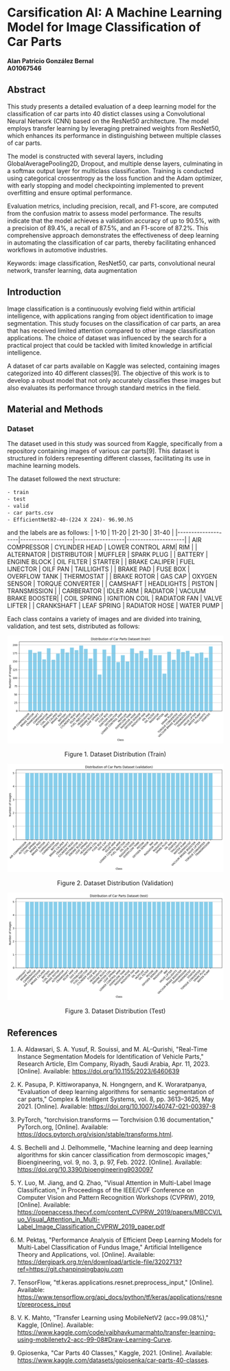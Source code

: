 # Carsification AI: A Machine Learning Model for Image Classification of Car Parts

**Alan Patricio González Bernal**  
**A01067546**

## Abstract
This study presents a detailed evaluation of a deep learning model for the
classification of car parts into 40 distict classes using a Convolutional Neural
Network (CNN) based on the ResNet50 architecture. The model employs transfer
learning by leveraging pretrained weights from ResNet50, which enhances its
performance in distinguishing between multiple classes of car parts.

The model is constructed with several layers, including GlobalAveragePooling2D,
Dropout, and multiple dense layers, culminating in a softmax output layer for
multiclass classification. Training is conducted using categorical crossentropy
as the loss function and the Adam optimizer, with early stopping and model
checkpointing implemented to prevent overfitting and ensure optimal performance.

Evaluation metrics, including precision, recall, and F1-score, are computed
from the confusion matrix to assess model performance. The results indicate
that the model achieves a validation accuracy of up to 90.5%, with a precision
of 89.4%, a recall of 87.5%, and an F1-score of 87.2%. This comprehensive
approach demonstrates the effectiveness of deep learning in automating the
classification of car parts, thereby facilitating enhanced workflows in
automotive industries.

Keywords: image classification, ResNet50, car parts, convolutional neural
network, transfer learning, data augmentation

## Introduction
Image classification is a continuously evolving field within artificial intelligence, with applications ranging from object identification to image segmentation. This study focuses on the classification of car parts, an area that has received limited attention compared to other image classification applications. The choice of dataset was influenced by the search for a practical project that could be tackled with limited knowledge in artificial intelligence.

A dataset of car parts available on Kaggle was selected, containing images categorized into 40 different classes[9]. The objective of this work is to develop a robust model that not only accurately classifies these images but also evaluates its performance through standard metrics in the field.

## Material and Methods
### Dataset 
The dataset used in this study was sourced from Kaggle, specifically from a repository containing images of various car parts[9]. This dataset is structured in folders representing different classes, facilitating its use in machine learning models.

The dataset followed the next structure:
```
- train
- test
- valid
- car parts.csv
- EfficientNetB2-40-(224 X 224)- 96.90.h5
```
and the labels are as follows:
| 1-10  | 11-20 | 21-30 | 31-40  |
|--------------------|-------------------|------------------|---------------------|
| AIR COMPRESSOR     | CYLINDER HEAD     | LOWER CONTROL ARM| RIM                 |
| ALTERNATOR         | DISTRIBUTOIR      | MUFFLER          | SPARK PLUG          |
| BATTERY            | ENGINE BLOCK      | OIL FILTER       | STARTER             |
| BRAKE CALIPER      | FUEL IJNECTOR     | OILF PAN         | TAILLIGHTS          |
| BRAKE PAD          | FUSE BOX          | OVERFLOW TANK    | THERMOSTAT          |
| BRAKE ROTOR        | GAS CAP           | OXYGEN SENSOR    | TORQUE CONVERTER    |
| CAMSHAFT           | HEADLIGHTS        | PISTON           | TRANSMISSION        |
| CARBERATOR         | IDLER ARM         | RADIATOR         | VACUUM BRAKE BOOSTER|
| COIL SPRING        | IGNITION COIL     | RADIATOR FAN     | VALVE LIFTER        |
| CRANKSHAFT         | LEAF SPRING       | RADIATOR HOSE    | WATER PUMP          |


Each class contains a variety of images and are divided into training, validation, and test sets, distributed as follows:

![Figure 1. Dataset Distribution (Train)](./images/numinstancestrain.png)
<p align="center">Figure 1. Dataset Distribution (Train)</p>

![Figure 2. Dataset Distribution (Validation)](./images/numinstancesvalid.png)
<p align="center">Figure 2. Dataset Distribution (Validation)</p>


![Figure 3. Dataset Distribution (Test)](./images/numinstancestest.png)
<p align="center">Figure 3. Dataset Distribution (Test)</p>




## References
1. A. Aldawsari, S. A. Yusuf, R. Souissi, and M. AL-Qurishi, "Real-Time Instance Segmentation Models for Identification of Vehicle Parts," Research Article, Elm Company, Riyadh, Saudi Arabia, Apr. 11, 2023. [Online]. Available: https://doi.org/10.1155/2023/6460639

2. K. Pasupa, P. Kittiworapanya, N. Hongngern, and K. Woraratpanya, "Evaluation of deep learning algorithms for semantic segmentation of car parts," Complex & Intelligent Systems, vol. 8, pp. 3613–3625, May 2021. [Online]. Available: https://doi.org/10.1007/s40747-021-00397-8

3. PyTorch, "torchvision.transforms — Torchvision 0.16 documentation," PyTorch.org, [Online]. Available: https://docs.pytorch.org/vision/stable/transforms.html.

4. S. Bechelli and J. Delhommelle, "Machine learning and deep learning algorithms for skin cancer classification from dermoscopic images," Bioengineering, vol. 9, no. 3, p. 97, Feb. 2022. [Online]. Available: https://doi.org/10.3390/bioengineering9030097

5. Y. Luo, M. Jiang, and Q. Zhao, "Visual Attention in Multi-Label Image Classification," in Proceedings of the IEEE/CVF Conference on Computer Vision and Pattern Recognition Workshops (CVPRW), 2019, [Online]. Available: https://openaccess.thecvf.com/content_CVPRW_2019/papers/MBCCV/Luo_Visual_Attention_in_Multi-Label_Image_Classification_CVPRW_2019_paper.pdf

6. M. Pektaş, "Performance Analysis of Efficient Deep Learning Models for Multi-Label Classification of Fundus Image," Artificial Intelligence Theory and Applications, vol. [Online]. Available: https://dergipark.org.tr/en/download/article-file/3202713?ref=https://git.chanpinqingbaoju.com

7. TensorFlow, "tf.keras.applications.resnet.preprocess_input," [Online]. Available: https://www.tensorflow.org/api_docs/python/tf/keras/applications/resnet/preprocess_input

8. V. K. Mahto, "Transfer Learning using MobileNetV2 (acc=99.08%)," Kaggle, [Online]. Available: https://www.kaggle.com/code/vaibhavkumarmahto/transfer-learning-using-mobilenetv2-acc-99-08#Draw-Learning-Curve.

9. Gpiosenka, "Car Parts 40 Classes," Kaggle, 2021. [Online]. Available: https://www.kaggle.com/datasets/gpiosenka/car-parts-40-classes.


